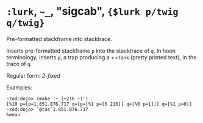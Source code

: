 # `:lurk`, `~_`, "sigcab", `{$lurk p/twig q/twig}`

Pre-formatted stackframe into stacktrace.

Inserts pre-formatted stackframe `p` into the stacktrace of `q`. 
In hoon terminology, inserts `p`, a trap producing a ++`tank` (pretty printed text), in the trace of `q`.

Regular form: *2-fixed*

Examples:

    ~zod:dojo> (make '~_(+216 ~)')
    [%10 p=[p=1.851.876.717 q=[p=[%1 p=[0 216]] q=[%0 p=1]]] q=[%1 p=0]]
    ~zod:dojo> `@tas`1.851.876.717
    %mean
